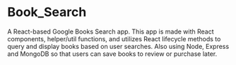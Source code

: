 # Book_Search
  A React-based Google Books Search app. This app is made with React components, helper/util functions, and utilizes React lifecycle methods to query and display books based on user searches. Also using Node, Express and MongoDB so that users can save books to review or purchase later.
